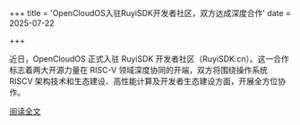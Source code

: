 +++
title = 'OpenCloudOS入驻RuyiSDK开发者社区，双方达成深度合作'
date = 2025-07-22

+++

近日，OpenCloudOS 正式入驻 RuyiSDK 开发者社区（RuyiSDK.cn）。这一合作标志着两大开源力量在 RISC-V 领域深度协同的开端，双方将围绕操作系统 RISCV 架构技术和生态建设、高性能计算及开发者生态建设方面，开展全方位协作。

[阅读全文](https://mp.weixin.qq.com/s/R1y8tVzddT7_im2FUhfJVw)

